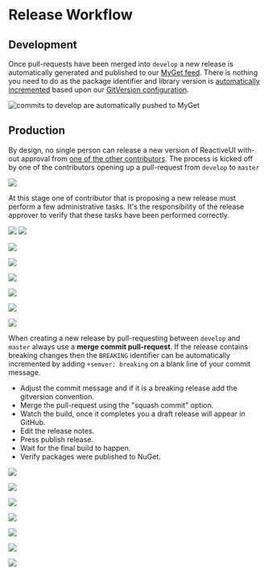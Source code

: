 # Release Workflow

## Development

Once pull-requests have been merged into `develop` a new release is automatically generated and published to our [MyGet feed](pre-release-builds.md). There is nothing you need to do as the package identifier and library version is [automatically incremented](semantic-versioning.md) based upon our [GitVersion configuration](https://github.com/reactiveui/ReactiveUI/blob/develop/GitVersion.yml).

![commits to develop are automatically pushed to MyGet](/images/contributing/commits-to-develop-are-automatically-pushed-to-myget.png)

## Production

By design, no single person can release a new version of ReactiveUI with-out approval from [one of the other contributors](https://github.com/orgs/reactiveui/teams/contributors). The process is kicked off by one of the contributors opening up a pull-request from `develop` to `master`

![](/en/images/contributing/create-a-pull-request-from-develop-to-master.png)

At this stage one of contributor that is proposing a new release must perform a few administrative tasks. It's the responsibility of the release approver to verify that these tasks have been performed correctly. 

![](/en/images/contributing/click-edit-vnext-milestone-button.png)
![](/en/images/contributing/ensure-all-issues-assigned-to-a-milestone-are-labeled.png)

![](/en/images/contributing/create-new-vnext-milestone.png)

![](/en/images/contributing/create-new-vnext-milestone.png)

![](/en/images/contributing/pull-request-review-required.png)

![](/en/images/contributing/merge-commit-option.png)

![](/en/images/contributing/merge-commit.png)

![](/en/images/contributing/pull-request-into-master-then-publish-tag-to-release.png)



When creating a new release by pull-requesting between `develop` and `master` always use a **merge commit pull-request**. If the release contains breaking changes then the `BREAKING` identifier can be automatically incremented by adding `+semver: breaking` on a blank line of your commit message.


- Adjust the commit message and if it is a breaking release add the gitversion convention.
- Merge the pull-request using the "squash commit" option.
- Watch the build, once it completes you a draft release will appear in GitHub.
- Edit the release notes.
- Press publish release.
- Wait for the final build to happen.
- Verify packages were published to NuGet.

![](/en/images/contributing/click-edit-vnext-milestone-button.png)

![](/en/images/contributing/commits-to-master-do-not-automatically-publish-to-nuget.png)

![](/en/images/contributing/rename-vnext-milestone-to-release-version.png)

![](/en/images/contributing/ensure-all-issues-assigned-to-a-milestone-are-labeled.png)

![](/en/images/contributing/tagged-releases-automatically-publish-to-nuget.png)

![](/en/images/contributing/view-vnext-milestone.png)

![](/en/images/contributing/create-new-vnext-milestone.png)




